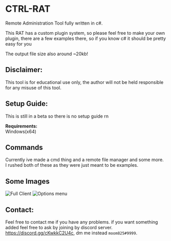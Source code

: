 # CTRL-RAT
Remote Administration Tool fully written in c#.

This RAT has a custom plugin system, so please feel free to make your own plugin, there are a few examples there, so if you know c# it should be pretty easy for you

The output file size also around ~20kb!

## **Disclaimer:**

This tool is for educational use only, the author will not be held responsible for any misuse of this tool.

## **Setup Guide:**
This is still in a beta so there is no setup guide rn

**Requirements:**\
Windows(x64)

## **Commands**
Currently ive made a cmd thing and a remote file manager and some more.\
I rushed both of these as they were just meant to be examples.

## **Some Images**
![Full Client](Images/1.png?raw=true)
![Options menu](Images/2.png?raw=true)

## **Contact:**
Feel free to contact me if you have any problems.
if you want something added feel free to ask by joining by discord server.\
https://discord.gg/cKwkkC2U4c, dm me instead `moom825#9999`.
